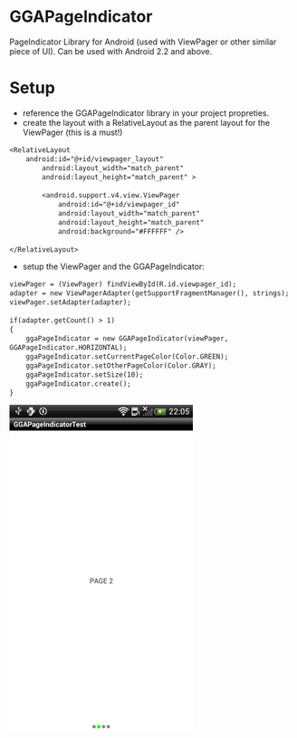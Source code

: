 GGAPageIndicator
================

PageIndicator Library for Android (used with ViewPager or other similar piece of UI).
Can be used with Android 2.2 and above.

Setup
==============
- reference the GGAPageIndicator library in your project propreties.
- create the layout with a RelativeLayout as the parent layout for the ViewPager (this is a must!)
```
<RelativeLayout
	android:id="@+id/viewpager_layout"
        android:layout_width="match_parent"
        android:layout_height="match_parent" >

	    <android.support.v4.view.ViewPager
	        android:id="@+id/viewpager_id"
	        android:layout_width="match_parent"
	        android:layout_height="match_parent"
	        android:background="#FFFFFF" />
	        
</RelativeLayout>
```
- setup the ViewPager and the GGAPageIndicator:
```
viewPager = (ViewPager) findViewById(R.id.viewpager_id);	
adapter = new ViewPagerAdapter(getSupportFragmentManager(), strings);
viewPager.setAdapter(adapter);
		
if(adapter.getCount() > 1)
{
	ggaPageIndicator = new GGAPageIndicator(viewPager, GGAPageIndicator.HORIZONTAL);
	ggaPageIndicator.setCurrentPageColor(Color.GREEN);
	ggaPageIndicator.setOtherPageColor(Color.GRAY);
	ggaPageIndicator.setSize(10);
	ggaPageIndicator.create();
}
```

![GGAColorPicker1](https://raw.githubusercontent.com/HoriaGoran/GGAPageIndicator/master/GGAPageIndicatorTest/assets/image.png)
